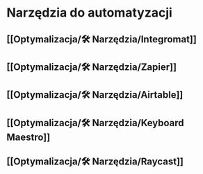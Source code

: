 # Narzędzia do automatyzacji

## [[Optymalizacja/🛠️ Narzędzia/Integromat]] 

## [[Optymalizacja/🛠️ Narzędzia/Zapier]]

## [[Optymalizacja/🛠️ Narzędzia/Airtable]]

## [[Optymalizacja/🛠️ Narzędzia/Keyboard Maestro]]

## [[Optymalizacja/🛠️ Narzędzia/Raycast]]

